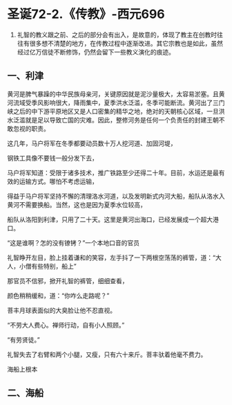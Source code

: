 # 圣诞72-2.《传教》-西元696

1. 礼智的教义跟之前、之后的部分会有出入，是故意的，体现了教主在创教时往往有很多想不清楚的地方，在传教过程中逐渐改进。其它宗教也是如此，虽然经过亿万信徒不断修饰，仍然会留下一些教义演化的痕迹。

## 一、利津

黄河是脾气暴躁的中华民族母亲河，关键原因就是泥沙量极大，太容易淤塞。且黄河流域受季风影响很大，降雨集中，夏季洪水泛滥，冬季可能断流。黄河出了三门峡之后的中下游平原地区又是人口密集的精华之地，绝对的天朝核心区域，一旦洪水泛滥就是足以导致亡国的灾难。因此，整修河务是任何一个负责任的封建王朝不敢忽视的职责。

这几年，马户将军在冬季都要动员数十万人挖河道、加固河堤，

钢铁工具像不要钱一般分发下去，

马户将军知道：受限于诸多技术，推广铁路至少还得二十年。目前，水运还是最有效的运输方式。哪怕不考虑运输，

得益于马户将军坚持不懈的清理洛水河道，以及发明新式内河大船，船队从洛水入黄河不需要换船。当然，这也是因为夏季水位较高，

船队从洛阳到利津，只用了二十天。这里是黄河出海口，已经发展成一个超大港口。

“这是谁啊？怎的没有镣铐？”一个本地口音的官员

礼智睁开左目，脸上挂着谦和的笑容，左手抖了一下两根空荡荡的裤管，道：“大人，小僧有些特别，船上”

那官员不信邪，掀开礼智的裤管，细细查看，

颜色稍稍缓和，道：“你咋么走路呢？”

菩丰月球表面似的大臭脸让他不忍直视。



“不劳大人费心。禅师行动，自有小人照顾。”

“有劳贤徒。”

礼智失去了右臂和两个小腿，又瘦，只有六十来斤。菩丰驮着他毫不费力。

海船上根本

## 二、海船